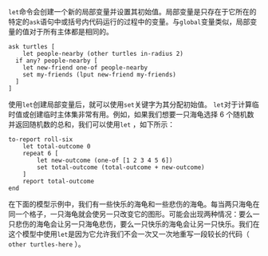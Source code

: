 `let`命令会创建一个新的局部变量并设置其初始值。局部变量是只存在于它所在的特定的`ask`语句中或括号内代码运行的过程中的变量。与`global`变量类似，局部变量的值对于所有主体都是相同的。



```
ask turtles [
	let people-nearby (other turtles in-radius 2)
  if any? people-nearby [
  	let new-friend one-of people-nearby
  	set my-friends (lput new-friend my-friends)
  ]
]
```


使用`let`创建局部变量后，就可以使用`set`关键字为其分配初始值。 `let`对于计算临时值或创建临时主体集非常有用。例如，如果我们想要一只海龟选择 6 个随机数并返回随机数的总和，我们可以使用`let` ，如下所示：



```
to-report roll-six
	let total-outcome 0
	repeat 6 [
		let new-outcome (one-of [1 2 3 4 5 6])
		set total-outcome (total-outcome + new-outcome)
	]
	report total-outcome
end
```


在下面的模型示例中，我们有一些快乐的海龟和一些悲伤的海龟。每当两只海龟在同一个格子，一只海龟就会使另一只改变它的图形。可能会出现两种情况：要么一只悲伤的海龟会让另一只海龟悲伤，要么一只快乐的海龟会让另一只快乐。我们在这个模型中使用`let`是因为它允许我们不会一次又一次地重写一段较长的代码（ `other turtles-here` ）。
